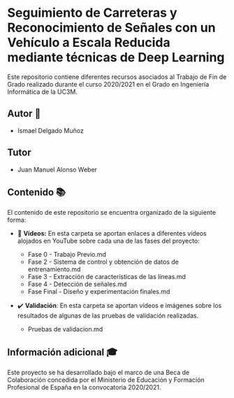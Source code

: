 # Seguimiento de Carreteras y Reconocimiento de Señales con un Vehículo a Escala Reducida mediante técnicas de Deep Learning 

Este repositorio contiene diferentes recursos asociados al Trabajo de Fin de Grado realizado durante el curso 2020/2021 en el Grado en Ingeniería Informática de la UC3M. 

## Autor :pencil: 

- Ismael Delgado Muñoz

## Tutor 

- Juan Manuel Alonso Weber

## Contenido :books: 

El contenido de este repositorio se encuentra organizado de la siguiente forma: 

- :movie_camera: **Vídeos:** En esta carpeta se aportan enlaces a diferentes vídeos alojados en YouTube sobre cada una de las fases del proyecto: 

    - Fase 0 - Trabajo Previo.md
    - Fase 2 - Sistema de control y obtención de datos de entrenamiento.md
    - Fase 3 - Extracción de características de las líneas.md
    - Fase 4 - Detección de señales.md
    - Fase Final - Diseño y experimentación finales.md

- :heavy_check_mark: **Validación**: En esta carpeta se aportan vídeos e imágenes sobre los resultados de algunas de las pruebas de validación realizadas. 

    - Pruebas de validacion.md

## Información adicional :mortar_board:

Este proyecto se ha desarrollado bajo el marco de una Beca de Colaboración concedida por el Ministerio de Educación y Formación Profesional de España en la convocatoria 2020/2021.
